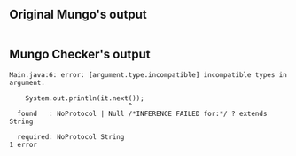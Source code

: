 ## Original Mungo's output

```
```

## Mungo Checker's output

```
Main.java:6: error: [argument.type.incompatible] incompatible types in argument.
    System.out.println(it.next());
                              ^
  found   : NoProtocol | Null /*INFERENCE FAILED for:*/ ? extends String
  required: NoProtocol String
1 error```
